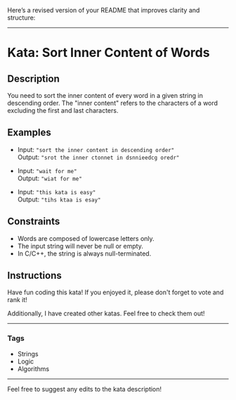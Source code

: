 Here’s a revised version of your README that improves clarity and structure:

---

# Kata: Sort Inner Content of Words

## Description

You need to sort the inner content of every word in a given string in descending order. The "inner content" refers to the characters of a word excluding the first and last characters.

## Examples

- Input: `"sort the inner content in descending order"`  
  Output: `"srot the inner ctonnet in dsnnieedcg oredr"`

- Input: `"wait for me"`  
  Output: `"wiat for me"`

- Input: `"this kata is easy"`  
  Output: `"tihs ktaa is esay"`

## Constraints

- Words are composed of lowercase letters only.
- The input string will never be null or empty.
- In C/C++, the string is always null-terminated.

## Instructions

Have fun coding this kata! If you enjoyed it, please don't forget to vote and rank it!

Additionally, I have created other katas. Feel free to check them out!

---

### Tags

- Strings
- Logic
- Algorithms

---

Feel free to suggest any edits to the kata description!
